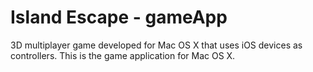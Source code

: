 # Island Escape - gameApp

3D multiplayer game developed for Mac OS X that uses iOS devices as controllers.
This is the game application for Mac OS X.
